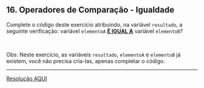 <div class="layout-pane__container"><div id="main-splitpane-left" class="coding-question__left-pane"><section class="question-view__title-wrapper"><h1 class="question-view__title">16. Operadores de Comparação - Igualdade</h1></section><section class="question-view__instruction"><div class="candidate-rich-text"><div id="4qbt8k7gba6-instruction"><p>Complete o código deste exercício atribuindo, na variável&nbsp;<code>resultado</code>, a seguinte verificação: variável&nbsp;<code>elementoA</code>&nbsp;<u><strong>É IGUAL A</strong></u>&nbsp;variável&nbsp;<code>elementoB</code>?</p>

<p>&nbsp;</p>

<p>Obs: Neste exercício, as variáveis <code>resultado</code>,&nbsp;<code>elementoA</code>&nbsp;e&nbsp;<code>elementoB</code>&nbsp;já existem, você não precisa cria-las, apenas completar o código.&nbsp;</p>
</div></div></section></div></div>

____

[Resolução AQUI](https://github.com/luelencavalheiro/curso-introdutorio-javascript/blob/main/exercicio-16/resolucao.js)